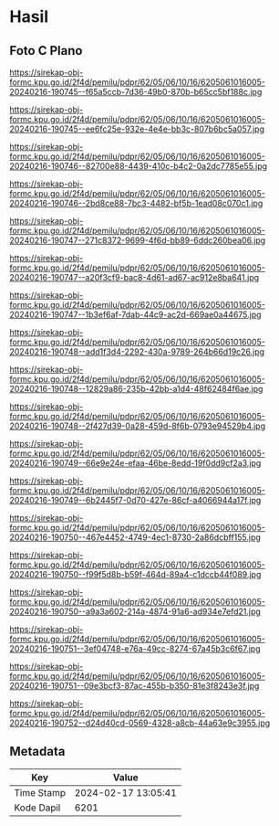 # Hasil

## Foto C Plano

https://sirekap-obj-formc.kpu.go.id/2f4d/pemilu/pdpr/62/05/06/10/16/6205061016005-20240216-190745--f65a5ccb-7d36-49b0-870b-b65cc5bf188c.jpg

https://sirekap-obj-formc.kpu.go.id/2f4d/pemilu/pdpr/62/05/06/10/16/6205061016005-20240216-190745--ee6fc25e-932e-4e4e-bb3c-807b6bc5a057.jpg

https://sirekap-obj-formc.kpu.go.id/2f4d/pemilu/pdpr/62/05/06/10/16/6205061016005-20240216-190746--82700e88-4439-410c-b4c2-0a2dc7785e55.jpg

https://sirekap-obj-formc.kpu.go.id/2f4d/pemilu/pdpr/62/05/06/10/16/6205061016005-20240216-190746--2bd8ce88-7bc3-4482-bf5b-1ead08c070c1.jpg

https://sirekap-obj-formc.kpu.go.id/2f4d/pemilu/pdpr/62/05/06/10/16/6205061016005-20240216-190747--271c8372-9699-4f6d-bb89-6ddc260bea06.jpg

https://sirekap-obj-formc.kpu.go.id/2f4d/pemilu/pdpr/62/05/06/10/16/6205061016005-20240216-190747--a20f3cf9-bac8-4d61-ad67-ac912e8ba641.jpg

https://sirekap-obj-formc.kpu.go.id/2f4d/pemilu/pdpr/62/05/06/10/16/6205061016005-20240216-190747--1b3ef6af-7dab-44c9-ac2d-669ae0a44675.jpg

https://sirekap-obj-formc.kpu.go.id/2f4d/pemilu/pdpr/62/05/06/10/16/6205061016005-20240216-190748--add1f3d4-2292-430a-9789-264b66d19c26.jpg

https://sirekap-obj-formc.kpu.go.id/2f4d/pemilu/pdpr/62/05/06/10/16/6205061016005-20240216-190748--12829a86-235b-42bb-a1d4-48f62484f6ae.jpg

https://sirekap-obj-formc.kpu.go.id/2f4d/pemilu/pdpr/62/05/06/10/16/6205061016005-20240216-190748--2f427d39-0a28-459d-8f6b-0793e94529b4.jpg

https://sirekap-obj-formc.kpu.go.id/2f4d/pemilu/pdpr/62/05/06/10/16/6205061016005-20240216-190749--66e9e24e-efaa-46be-8edd-19f0dd9cf2a3.jpg

https://sirekap-obj-formc.kpu.go.id/2f4d/pemilu/pdpr/62/05/06/10/16/6205061016005-20240216-190749--6b2445f7-0d70-427e-86cf-a4066944a17f.jpg

https://sirekap-obj-formc.kpu.go.id/2f4d/pemilu/pdpr/62/05/06/10/16/6205061016005-20240216-190750--467e4452-4749-4ec1-8730-2a86dcbff155.jpg

https://sirekap-obj-formc.kpu.go.id/2f4d/pemilu/pdpr/62/05/06/10/16/6205061016005-20240216-190750--f99f5d8b-b59f-464d-89a4-c1dccb44f089.jpg

https://sirekap-obj-formc.kpu.go.id/2f4d/pemilu/pdpr/62/05/06/10/16/6205061016005-20240216-190750--a9a3a602-214a-4874-91a6-ad934e7efd21.jpg

https://sirekap-obj-formc.kpu.go.id/2f4d/pemilu/pdpr/62/05/06/10/16/6205061016005-20240216-190751--3ef04748-e76a-49cc-8274-67a45b3c6f67.jpg

https://sirekap-obj-formc.kpu.go.id/2f4d/pemilu/pdpr/62/05/06/10/16/6205061016005-20240216-190751--09e3bcf3-87ac-455b-b350-81e3f8243e3f.jpg

https://sirekap-obj-formc.kpu.go.id/2f4d/pemilu/pdpr/62/05/06/10/16/6205061016005-20240216-190752--d24d40cd-0569-4328-a8cb-44a63e9c3955.jpg


## Metadata

| Key        | Value               |
| ---------- | ------------------- |
| Time Stamp | 2024-02-17 13:05:41 |
| Kode Dapil | 6201                |



